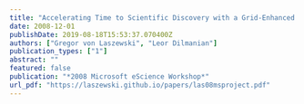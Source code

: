 ```yaml
---
title: "Accelerating Time to Scientific Discovery with a Grid-Enhanced Microsoft Project"
date: 2008-12-01
publishDate: 2019-08-18T15:53:37.070400Z
authors: ["Gregor von Laszewski", "Leor Dilmanian"]
publication_types: ["1"]
abstract: ""
featured: false
publication: "*2008 Microsoft eScience Workshop*"
url_pdf: "https://laszewski.github.io/papers/las08msproject.pdf"
---
```


